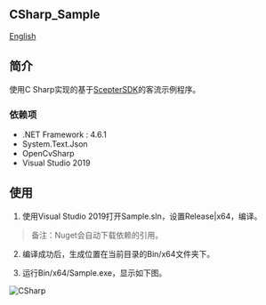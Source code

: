## CSharp_Sample

[English](README.md)
## 简介

使用C Sharp实现的基于[ScepterSDK](https://github.com/ScepterSW/ScepterSDK)的客流示例程序。

### 依赖项

- .NET Framework : 4.6.1
- System.Text.Json
- OpenCvSharp
- Visual Studio 2019

## 使用

1. 使用Visual Studio 2019打开Sample.sln，设置Release|x64，编译。

  > 备注：Nuget会自动下载依赖的引用。

2. 编译成功后，生成位置在当前目录的Bin/x64文件夹下。

3. 运行Bin/x64/Sample.exe，显示如下图。

  ![CSharp](..\..\assets\CSharp.png)

  


